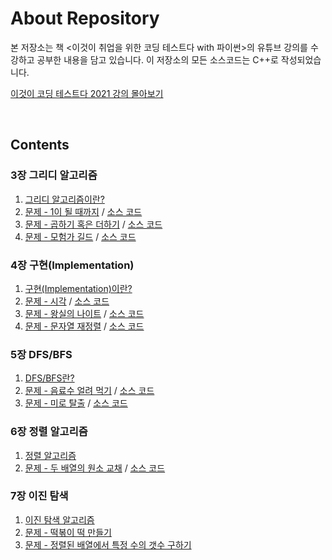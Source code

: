 # About Repository

본 저장소는 책 <이것이 취업을 위한 코딩 테스트다 with 파이썬>의 유튜브 강의를 수강하고 공부한 내용을 담고 있습니다. 이 저장소의 모든 소스코드는 C++로 작성되었습니다.

[이것이 코딩 테스트다 2021 강의 몰아보기](https://youtube.com/playlist?list=PLRx0vPvlEmdAghTr5mXQxGpHjWqSz0dgC)

<br/>

## Contents  

### 3장 그리디 알고리즘

1. [그리디 알고리즘이란?](https://distinct-bulb-c95.notion.site/3-afb606ff1f9a422ea33e4c36bb88bcbc)
2. [문제 - 1이 될 때까지](https://distinct-bulb-c95.notion.site/1-01debe4722fe4e6a9ef407311395336d) / [소스 코드](/3-greedy/until_1.cpp)
3. [문제 - 곱하기 혹은 더하기](https://distinct-bulb-c95.notion.site/98fa27afe0844b8a91690d0975268183) / [소스 코드](/3-greedy/multiple_or_add.cpp)
4. [문제 - 모험가 길드](https://distinct-bulb-c95.notion.site/850bc603b79e4239b5b12a357c376072) / [소스 코드](/3-greedy/adventurer_guild.cpp)

### 4장 구현(Implementation)

1. [구현(Implementation)이란?](https://distinct-bulb-c95.notion.site/4-Implementation-957964c8dbe240738414eb93e94c4c90)
2. [문제 - 시각](https://distinct-bulb-c95.notion.site/c6d29eb9ea034516999e4deea91a6b00) / [소스 코드](4-implementation/time.cpp)
3. [문제 - 왕실의 나이트](https://distinct-bulb-c95.notion.site/3920ad456e844623b1b301f8dd01b359) / [소스 코드](4-implementation/knight.cpp)
4. [문제 - 문자열 재정렬](https://distinct-bulb-c95.notion.site/f25f5a1b30fe45efbb1e7adf04037843) / [소스 코드](4-implementation/string_sort.cpp)

### 5장 DFS/BFS

1. [DFS/BFS란?](https://distinct-bulb-c95.notion.site/5-DFS-BFS-bb058bbc5c3f49fbb72f2a5919f7d6be)
2. [문제 - 음료수 얼려 먹기](https://distinct-bulb-c95.notion.site/1b0a7c70c79642189ed9a419dd313b94) / [소스 코드](5-dfs_bfs/ice_juice.cpp)
3. [문제 - 미로 탈출](https://distinct-bulb-c95.notion.site/dde9fd024c6c41d89ec591aacd126dc0) / [소스 코드](5-dfs_bfs/maze.cpp)

### 6장 정렬 알고리즘

1. [정렬 알고리즘](https://distinct-bulb-c95.notion.site/6-52ee44cf18af461ebadaee90471a336e)
2. [문제 - 두 배열의 원소 교채](https://distinct-bulb-c95.notion.site/7748ca7a1be24a69b6f869a249d21942) / [소스 코드](6-sort/replacement.cpp)

### 7장 이진 탐색

1. [이진 탐색 알고리즘](https://distinct-bulb-c95.notion.site/7-bb4049fbad8745dcab43686d4dde9d32)
2. [문제 - 떡볶이 떡 만들기](https://distinct-bulb-c95.notion.site/940b7a3393b64588836a9e95afa41032)
3. [문제 - 정렬된 배열에서 특정 수의 갯수 구하기](https://distinct-bulb-c95.notion.site/94fd77204f544291b11660d53bd9bcf1)